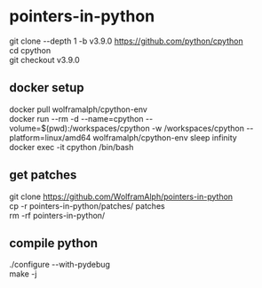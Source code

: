 # pointers-in-python

git clone --depth 1 -b v3.9.0 https://github.com/python/cpython \
cd cpython \
git checkout v3.9.0

## docker setup
docker pull wolframalph/cpython-env \
docker run --rm -d --name=cpython --volume=$(pwd):/workspaces/cpython -w /workspaces/cpython --platform=linux/amd64 wolframalph/cpython-env sleep infinity \
docker exec -it cpython /bin/bash

## get patches
git clone https://github.com/WolframAlph/pointers-in-python \
cp -r pointers-in-python/patches/ patches \
rm -rf pointers-in-python/

## compile python
./configure --with-pydebug \
make -j
